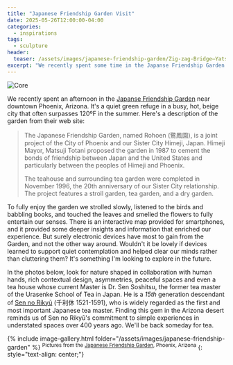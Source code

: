 ```yaml
---
title: "Japanese Friendship Garden Visit"
date: 2025-05-26T12:00:00-04:00
categories:
  - inspirations
tags:
  - sculpture
header:
  teaser: /assets/images/japanese-friendship-garden/Zig-zag-Bridge–Yatsuhashi.jpeg
excerpt: "We recently spent some time in the Japanse Friendship Garden in Phoenix, Arizona. It's a quiet green refuge in a busy, hot, beige city. "
---
```

![Core](/assets/images/japanese-friendship-garden/Zig-zag-Bridge–Yatsuhashi.jpeg)

We recently spent an afternoon in the [Japanse Friendship Garden](https://www.japanesefriendshipgarden.org) near downtown Phoenix, Arizona. It's a quiet green refuge in a busy, hot, beige city that often surpasses 120ºF in the summer. Here's a description of the garden from their web site:

> The Japanese Friendship Garden, named Rohoen (鷺鳳園), is a joint project of the City of Phoenix and our Sister City Himeji, Japan. Himeji Mayor, Matsuji Totani proposed the garden in 1987 to cement the bonds of friendship between Japan and the United States and particularly between the peoples of Himeji and Phoenix.
>
>The teahouse and surrounding tea garden were completed in November 1996, the 20th anniversary of our Sister City relationship. The project features a stroll garden, tea garden, and a dry garden.

To fully enjoy the garden we strolled slowly, listened to the birds and babbling books, and touched the leaves and smelled the flowers to fully entertain our senses. There is an interactive map provided for smartphones, and it provided some deeper insights and information that enriched our experience. But surely electronic devices have most to gain from the Garden, and not the other way around. Wouldn't it be lovely if devices learned to support quiet contemplation and helped clear our minds rather than cluttering them? It's something I'm looking to explore in the future.

In the photos below, look for nature shaped in collaboration with human hands, rich contextual design, asymmetries, peaceful spaces and even a tea house whose current Master is Dr. Sen Soshitsu, the former tea master of the Urasenke School of Tea in Japan. He is a _15th_ generation descendant of [Sen no Rikyū](https://en.wikipedia.org/wiki/Sen_no_Rikyū) (千利休 1521-1591), who is widely regarded as the first and most important Japanese tea master. Finding this gem in the Arizona desert reminds us of Sen no Rikyū's commitment to simple experiences in understated spaces over 400 years ago. We'll be back someday for tea.

<!-- Uses https://jekyllcodex.org/without-plugin/image-gallery/ -->
{% include image-gallery.html folder="/assets/images/japanese-friendship-garden" %}
<sup>Pictures from the [Japanese Friendship Garden](https://www.japanesefriendshipgarden.org), Phoenix, Arizona</sup>
{: style="text-align: center;"}
